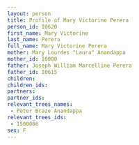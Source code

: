 ```yaml
---
layout: person
title: Profile of Mary Victorine Perera
person_id: I0620
first_name: Mary Victorine
last_name: Perera
full_name: Mary Victorine Perera
mother: Mary Lourdes "Laura" Anandappa
mother_id: I0000
father: Joseph William Marcelline Perera
father_id: I0615
children:
children_ids:
partners:
partner_ids:
relevant_trees_names:
 - Peter Braze Anandappa
relevant_trees_ids:
 - I500086
sex: F
---
```


